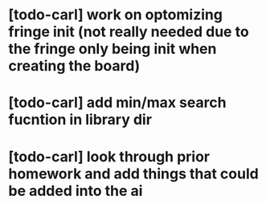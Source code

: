 # [todo-carl] work on optomizing fringe init (not really needed due to the fringe only being init when creating the board)
# [todo-carl] add min/max search fucntion in library dir
# [todo-carl] look through prior homework and add things that could be added into the ai


